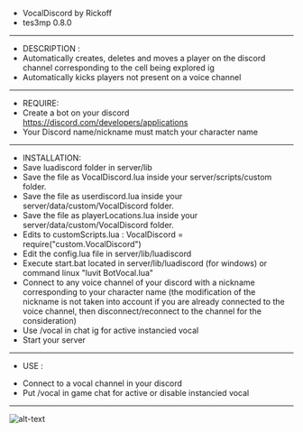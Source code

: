* VocalDiscord by Rickoff
* tes3mp 0.8.0
--------------------------
* DESCRIPTION :
* Automatically creates, deletes and moves a player on the discord channel corresponding to the cell being explored ig
* Automatically kicks players not present on a voice channel
---------------------------
* REQUIRE:
* Create a bot on your discord https://discord.com/developers/applications
* Your Discord name/nickname must match your character name
---------------------------
* INSTALLATION:
* Save luadiscord folder in server/lib
* Save the file as VocalDiscord.lua inside your server/scripts/custom folder.
* Save the file as userdiscord.lua inside your server/data/custom/VocalDiscord folder.
* Save the file as playerLocations.lua inside your server/data/custom/VocalDiscord folder.
* Edits to customScripts.lua : VocalDiscord = require("custom.VocalDiscord")
* Edit the config.lua file in server/lib/luadiscord
* Execute start.bat located in server/lib/luadiscord (for windows) or command linux "luvit BotVocal.lua"
* Connect to any voice channel of your discord with a nickname corresponding to your character name
	(the modification of the nickname is not taken into account if you are already connected to the voice channel, then disconnect/reconnect to the channel for the consideration)
* Use /vocal in chat ig for active instancied vocal
* Start your server
---------------------------
- USE :
* Connect to a vocal channel in your discord
* Put /vocal in game chat for active or disable instancied vocal
-------------------------- 
 ![alt-text](https://github.com/rickoff/Tes3mp-Ecarlate-Script/blob/0.7.0/VoiceBot/ac7c1c20e9390b53baedc525f231e44f.gif)
